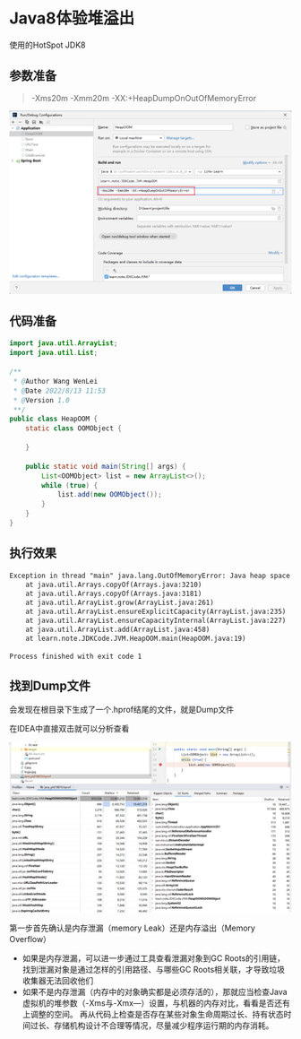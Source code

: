 # Java8体验堆溢出

使用的HotSpot JDK8

## 参数准备
> -Xms20m -Xmm20m -XX:+HeapDumpOnOutOfMemoryError

![](./img/heap_oom/2022-08-13-12-09-59.png)

## 代码准备
```java
import java.util.ArrayList;
import java.util.List;

/**
 * @Author Wang WenLei
 * @Date 2022/8/13 11:53
 * @Version 1.0
 **/
public class HeapOOM {
    static class OOMObject {

    }

    public static void main(String[] args) {
        List<OOMObject> list = new ArrayList<>();
        while (true) {
            list.add(new OOMObject());
        }
    }
}
```

## 执行效果
```
Exception in thread "main" java.lang.OutOfMemoryError: Java heap space
	at java.util.Arrays.copyOf(Arrays.java:3210)
	at java.util.Arrays.copyOf(Arrays.java:3181)
	at java.util.ArrayList.grow(ArrayList.java:261)
	at java.util.ArrayList.ensureExplicitCapacity(ArrayList.java:235)
	at java.util.ArrayList.ensureCapacityInternal(ArrayList.java:227)
	at java.util.ArrayList.add(ArrayList.java:458)
	at learn.note.JDKCode.JVM.HeapOOM.main(HeapOOM.java:19)

Process finished with exit code 1
```

## 找到Dump文件

会发现在根目录下生成了一个.hprof结尾的文件，就是Dump文件

在IDEA中直接双击就可以分析查看

![](./img/heap_oom/2022-08-13-12-27-41.png)

第一步首先确认是内存泄漏（memory Leak）还是内存溢出（Memory Overflow）

* 如果是内存泄漏，可以进一步通过工具查看泄漏对象到GC Roots的引用链，找到泄漏对象是通过怎样的引用路径、与哪些GC Roots相关联，才导致垃圾收集器无法回收他们
* 如果不是内存泄漏（内存中的对象确实都是必须存活的），那就应当检查Java虚拟机的堆参数（-Xms与-Xmx—）设置，与机器的内存对比，看看是否还有上调整的空间。
再从代码上检查是否存在某些对象生命周期过长、持有状态时间过长、存储机构设计不合理等情况，尽量减少程序运行期的内存消耗。